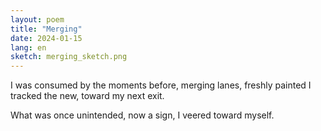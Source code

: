 ```yaml
---
layout: poem
title: "Merging"
date: 2024-01-15
lang: en
sketch: merging_sketch.png
---
```


I was consumed by the moments before,
merging lanes, freshly painted 
I tracked the new, toward my next exit.

What was once unintended, now
a sign, I veered
toward myself.